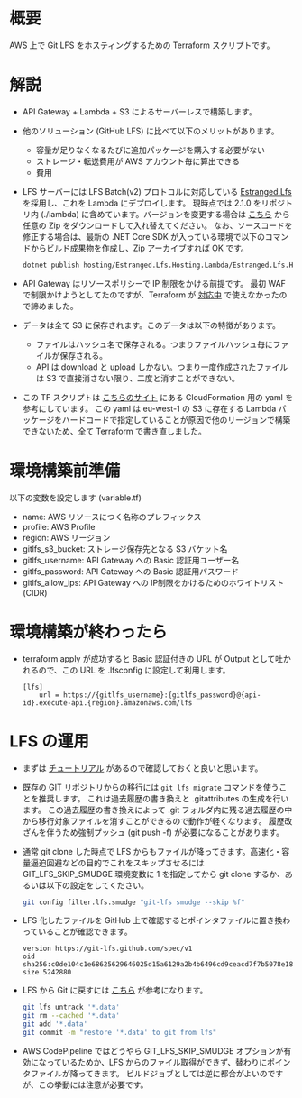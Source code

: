 # 概要
AWS 上で Git LFS をホスティングするための Terraform スクリプトです。

# 解説
* API Gateway + Lambda + S3 によるサーバーレスで構築します。
* 他のソリューション (GitHub LFS) に比べて以下のメリットがあります。
    * 容量が足りなくなるたびに追加パッケージを購入する必要がない
    * ストレージ・転送費用が AWS アカウント毎に算出できる
    * 費用
* LFS サーバーには LFS Batch(v2) プロトコルに対応している [Estranged.Lfs](Estranged.Lfs|https://github.com/alanedwardes/Estranged.Lfs) を採用し、これを Lambda にデプロイします。
現時点では 2.1.0 をリポジトリ内 (./lambda) に含めています。バージョンを変更する場合は [こちら](https://github.com/alanedwardes/Estranged.Lfs/releases) から任意の Zip をダウンロードして入れ替えてください。
なお、ソースコードを修正する場合は、最新の .NET Core SDK が入っている環境で以下のコマンドからビルド成果物を作成し、Zip アーカイブすれば OK です。

    ```bash
    dotnet publish hosting/Estranged.Lfs.Hosting.Lambda/Estranged.Lfs.Hosting.Lambda.csproj -c Release -o dist /p:GenerateRuntimeConfigurationFiles=true
    ```

* API Gateway はリソースポリシーで IP 制限をかける前提です。
最初 WAF で制限かけようとしてたのですが、Terraform が [対応中](https://github.com/terraform-providers/terraform-provider-aws/pull/7205) で使えなかったので諦めました。

* データは全て S3 に保存されます。このデータは以下の特徴があります。
    * ファイルはハッシュ名で保存される。つまりファイルハッシュ毎にファイルが保存される。
    * API は download と upload しかない。つまり一度作成されたファイルは S3 で直接消さない限り、二度と消すことができない。

* この TF スクリプトは [こちらのサイト](https://alanedwardes.com/blog/posts/serverless-git-lfs-for-game-dev/) にある CloudFormation 用の yaml を参考にしています。
この yaml は eu-west-1 の S3 に存在する Lambda パッケージをハードコードで指定していることが原因で他のリージョンで構築できないため、全て Terraform で書き直しました。

# 環境構築前準備
以下の変数を設定します (variable.tf)
* name: AWS リソースにつく名称のプレフィックス
* profile: AWS Profile
* region: AWS リージョン
* gitlfs_s3_bucket: ストレージ保存先となる S3 バケット名
* gitlfs_username: API Gateway への Basic 認証用ユーザー名
* gitlfs_password: API Gateway への Basic 認証用パスワード
* gitlfs_allow_ips: API Gateway への IP制限をかけるためのホワイトリスト (CIDR)

# 環境構築が終わったら
* terraform apply が成功すると Basic 認証付きの URL が Output として吐かれるので、この URL を .lfsconfig に設定して利用します。

    ```
    [lfs]
        url = https://{gitlfs_username}:{gitlfs_password}@{api-id}.execute-api.{region}.amazonaws.com/lfs
    ```

# LFS の運用
* まずは [チュートリアル](https://github.com/git-lfs/git-lfs/wiki/Tutorial) があるので確認しておくと良いと思います。
* 既存の GIT リポジトリからの移行には `git lfs migrate` コマンドを使うことを推奨します。
これは過去履歴の書き換えと .gitattributes の生成を行います。
この過去履歴の書き換えによって .git フォルダ内に残る過去履歴の中から移行対象ファイルを消すことができるので動作が軽くなります。
履歴改ざんを伴うため強制プッシュ (git push -f) が必要になることがあります。
* 通常 git clone した時点で LFS からもファイルが降ってきます。高速化・容量逼迫回避などの目的でこれをスキップさせるには GIT_LFS_SKIP_SMUDGE 環境変数に 1 を指定してから git clone するか、あるいは以下の設定をしてください。

    ```bash
    git config filter.lfs.smudge "git-lfs smudge --skip %f"
    ```

* LFS 化したファイルを GitHub 上で確認するとポインタファイルに置き換わっていることが確認できます。

    ```
    version https://git-lfs.github.com/spec/v1
    oid sha256:c0de104c1e68625629646025d15a6129a2b4b6496cd9ceacd7f7b5078e1849ba
    size 5242880
    ```

* LFS から Git に戻すには [こちら](https://stackoverflow.com/questions/35011366/move-git-lfs-tracked-files-under-regular-git/41961459#41961459) が参考になります。

    ```bash
    git lfs untrack '*.data'
    git rm --cached '*.data'
    git add '*.data'
    git commit -m "restore '*.data' to git from lfs"
    ```

* AWS CodePipeline ではどうやら GIT_LFS_SKIP_SMUDGE オプションが有効になっているためか、LFS からのファイル取得ができず、替わりにポインタファイルが降ってきます。
ビルドジョブとしては逆に都合がよいのですが、この挙動には注意が必要です。
